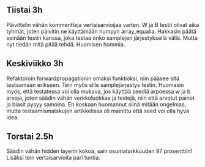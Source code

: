 ## Tiistai 3h

Päivittelin vähän kommentteja vertaisarvioijaa varten. W ja B testit olivat aika tyhmät, joten päivitin ne käyttämään numpyn array_equalia.
Hakkasin päätä seinään testin kanssa, joka testaa onko samplejen järjestyksellä väliä. Mutta nyt tiedän mitä pitää tehdä. Huomisen hommia.

## Keskiviikko 3h

Refaktoroin forwardpropagationin omaksi funktioksi, niin pääsee sitä testaamaan erikseen. Tein myös sille samplejärjestys testin. Huomasin myös, että 
testatessa voi olla mukava, jos käyttää seediä arpoessa w ja b arvoja, joten säädin vähän verkkoluokkaa ja testejä, niin että arvotut painot ja biasit
pysyy samoina. En koskaan huomannut siinä mitään ongelmaa, mutta testaamismatskujen artikkelissa oli mainittu että seed voi olla hyvä idea.

## Torstai 2.5h
Säädin vähän hidden layerin kokoa, sain osumatarkkuuden 97 prosenttiin! Lisäksi tein vertaisarvioita pari tuntia.

